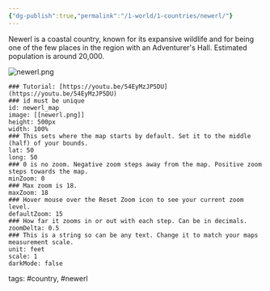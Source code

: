 ```yaml
---
{"dg-publish":true,"permalink":"/1-world/1-countries/newerl/"}
---
```



Newerl is a coastal country, known for its expansive wildlife and for being one of the few places in the region with an Adventurer's Hall. Estimated population is around 20,000.

![newerl.png](/img/user/1.%20World/9.%20Assets/newerl.png)
```leaflet  
### Tutorial: [https://youtu.be/54EyMzJP5DU](https://youtu.be/54EyMzJP5DU)  
### id must be unique  
id: newerl_map  
image: [[newerl.png]]  
height: 500px  
width: 100%  
### This sets where the map starts by default. Set it to the middle (half) of your bounds.  
lat: 50  
long: 50  
### 0 is no zoom. Negative zoom steps away from the map. Positive zoom steps towards the map.  
minZoom: 0  
### Max zoom is 18.  
maxZoom: 18  
### Hover mouse over the Reset Zoom icon to see your current zoom level.  
defaultZoom: 15  
### How far it zooms in or out with each step. Can be in decimals.  
zoomDelta: 0.5  
### This is a string so can be any text. Change it to match your maps measurement scale.  
unit: feet  
scale: 1  
darkMode: false  
```

tags: #country, #newerl